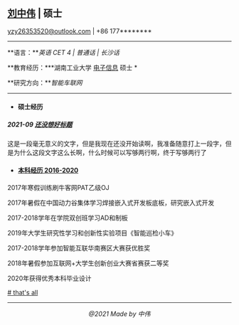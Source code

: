 
## [刘中伟](https://github.com/yzy26353520) | 硕士
yzy26353520@outlook.com | +86 177********

---  
**语言：***英语 CET 4 | 普通话 | 长沙话* 
   
 **教育经历：***湖南工业大学 [电子信息](http://traffic.hut.edu.cn/) 硕士  *  
 
 **研究方向：***智能车联网*
 
----
- #### 硕士经历
##### 2021-09 [还没想好标题](网站) 
这是一段毫无意义的文字，但是我现在还没开始读啊，我准备随意打上一段字，但是为什么这段文字这么长啊，什么时候可以写够两行啊，终于写够两行了 

- #### [本科经历 2016-2020](about:blank)
 2017年寒假训练刷牛客网PAT乙级OJ

 2017年暑假在中国动力谷集体学习焊接嵌入式开发板底板，研究嵌入式开发
 
 2017-2018学年在学院双创班学习AD和制板
 
 2019年大学生研究性学习和创新性实验项目《智能巡检小车》
 
 2017-2018学年参加智能互联华南赛区大赛获优胜奖
 
 2018年暑假参加互联网+大学生创新创业大赛省赛获二等奖
 
 2020年获得优秀本科毕业设计
  
[# that's all](about:blank)    

* * *
*<center>@2021 Made by 中伟</center>*

